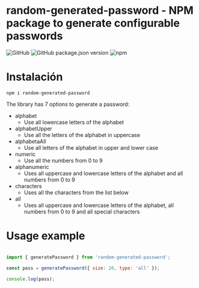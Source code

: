 # random-generated-password - NPM package to generate configurable passwords

![GitHub](https://img.shields.io/github/license/manghidev/random-generated-password)
![GitHub package.json version](https://img.shields.io/github/package-json/v/manghidev/random-generated-password)
![npm](https://img.shields.io/npm/dm/random-generated-password)

# Instalación
```shellscript
npm i random-generated-password
```

The library has 7 options to generate a password:

- alphabet
    - Use all lowercase letters of the alphabet
- alphabetUpper
    - Use all the letters of the alphabet in uppercase
- alphabetaAll
    - Use all letters of the alphabet in upper and lower case
- numeric
    - Use all the numbers from 0 to 9
- alphanumeric
    - Uses all uppercase and lowercase letters of the alphabet and all numbers from 0 to 9
- characters
    - Uses all the characters from the list below
- all
    - Uses all uppercase and lowercase letters of the alphabet, all numbers from 0 to 9 and all special characters

# Usage example
```javascript

import { generatePassword } from 'random-generated-password';

const pass = generatePassword({ size: 20, type: 'all' });

console.log(pass);
```
